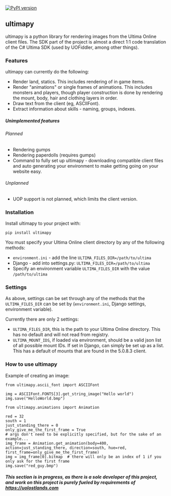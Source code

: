 [![PyPI version](https://badge.fury.io/py/ultimapy.svg)](https://badge.fury.io/py/ultimapy)

## ultimapy

ultimapy is a python library for rendering images from the Ultima Online client files. The SDK part of the project is almost a direct 1:1 code translation of the C# Ultima SDK (used by UOFiddler, among other things).

### Features
ultimapy can currently do the following:
* Render land, statics. This includes rendering of in game items.
* Render "animations" or single frames of animations. This includes monsters and players, though player construction is done by rendering the mount, body, hair and clothing layers in order.
* Draw text from the client (eg, ASCIIFont).
* Extract information about skills - naming, groups, indexes.

##### Unimplemented features
###### Planned
* Rendering gumps
* Rendering paperdolls (requires gumps)
* Command to fully set up ultimapy - downloading compatible client files and auto generating your environment to make getting going on your website easy.

###### Unplanned
* UOP support is not planned, which limits the client version.



### Installation
Install ultimapy to your project with:

`pip install ultimapy`

You must specify your Ultima Online client directory by any of the following methods:

* `environment.ini` - add the line `ULTIMA_FILES_DIR=/path/to/ultima `
* Django - add into settings.py: `ULTIMA_FILES_DIR=/path/to/ultima`
* Specify an environment variable `ULTIMA_FILES_DIR` with the value `/path/to/ultima`

### Settings
As above, settings can be set through any of the methods that the `ULTIMA_FILES_DIR` can be set by (`environment.ini`, Django settings, environment variable).

Currently there are only 2 settings:
* `ULTIMA_FILES_DIR`, this is the path to your Ultima Online directory. This has no default and will not read from registry.
* `ULTIMA_MOUNT_IDS`, if loaded via environment, should be a valid json list of all possible mount IDs. If set in Django, can simply be set up as a list. This has a default of mounts that are found in the 5.0.8.3 client.


### How to use ultimapy

Example of creating an image:

```
from ultimapy.ascii_font import ASCIIFont

img = ASCIIFont.FONTS[3].get_string_image("Hello world")
img.save("HelloWorld.bmp")

from ultimapy.animations import Animation

red = 32
south = 1
just_standing_there = 0
only_give_me_the_first_frame = True
# args don't need to be explicitly specified, but for the sake of an example...
img_frame = Animation.get_animation(body=400, action=just_standing_there, direction=south, hue=red, first_frame=only_give_me_the_first_frame)
img = img_frame[0].bitmap  # there will only be an index of 1 if you only ask for the first frame
img.save("red_guy.bmp")
```

##### This section is in progress, as there is a sole developer of this project, and work on this project is purely fueled by requirements of https://uolostlands.com 

